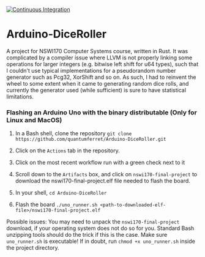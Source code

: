 [![Continuous Integration](https://github.com/quantumferret/Arduino-DiceRoller/actions/workflows/ci.yml/badge.svg)](https://github.com/quantumferret/Arduino-DiceRoller/actions/workflows/ci.yml)

# Arduino-DiceRoller
A project for NSWI170 Computer Systems course, written in Rust. It was complicated by a compiler issue where LLVM is not properly linking some operations for larger integers (e.g. bitwise left shift for u64 types), such that I couldn't use typical implementations for a pseudorandom number generator such as Pcg32, XorShift and so on. As such, I had to reinvent the wheel to some extent when it came to generating random dice rolls, and currently the generator used (while sufficient) is sure to have statistical limitations.


### Flashing an Arduino Uno with the binary distributable (Only for Linux and MacOS)
1. In a Bash shell, clone the repository
    `git clone https://github.com/quantumferret/Arduino-DiceRoller.git`
    
2. Click on the `Actions` tab in the repository.

3. Click on the most recent workflow run with a green check next to it

4. Scroll down to the `Artifacts` box, and click on `nswi170-final-project` to download the nswi170-final-project.elf file needed to flash the board.

5. In your shell, `cd Arduino-DiceRoller`

6. Flash the board
    `./uno_runner.sh <path-to-downloaded-elf-file>/nswi170-final-project.elf`
    
  Possible issues:
    You may need to unpack the `nswi170-final-project` download, if your operating system does not do so for you. Standard Bash unzipping tools should do the trick if this is the case.
    Make sure `uno_runner.sh` is executable! If in doubt, run `chmod +x uno_runner.sh` inside the project directory.
